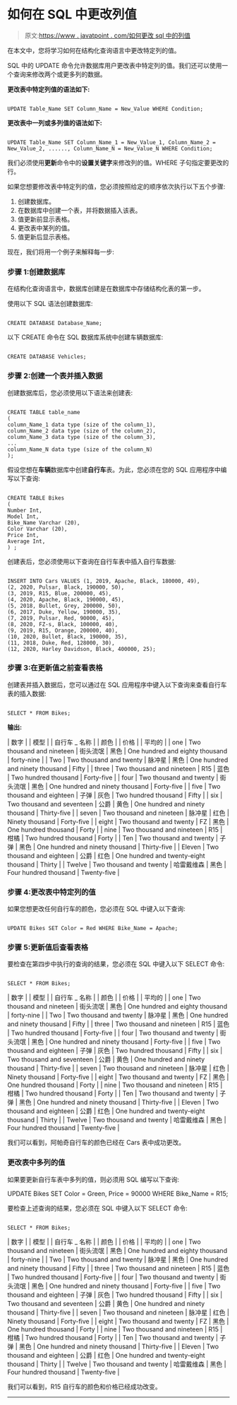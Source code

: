 # 如何在 SQL 中更改列值

> 原文:[https://www . javatpoint . com/如何更改 sql 中的列值](https://www.javatpoint.com/how-to-change-the-column-value-in-sql)

在本文中，您将学习如何在结构化查询语言中更改特定列的值。

SQL 中的 UPDATE 命令允许数据库用户更改表中特定列的值。我们还可以使用一个查询来修改两个或更多列的数据。

**更改表中特定列值的语法如下:**

```

UPDATE Table_Name SET Column_Name = New_Value WHERE Condition;

```

**更改表中一列或多列值的语法如下:**

```

UPDATE Table_Name SET Column_Name_1 = New_Value_1, Column_Name_2 = New_Value_2, ......, Column_Name_N = New_Value_N WHERE Condition;

```

我们必须使用**更新**命令中的**设置关键字**来修改列的值。WHERE 子句指定要更改的行。

如果您想要修改表中特定列的值，您必须按照给定的顺序依次执行以下五个步骤:

1.  创建数据库。
2.  在数据库中创建一个表，并将数据插入该表。
3.  值更新前显示表格。
4.  更改表中某列的值。
5.  值更新后显示表格。

现在，我们将用一个例子来解释每一步:

### 步骤 1:创建数据库

在结构化查询语言中，数据库创建是在数据库中存储结构化表的第一步。

使用以下 SQL 语法创建数据库:

```

CREATE DATABASE Database_Name;

```

以下 CREATE 命令在 SQL 数据库系统中创建车辆数据库:

```

CREATE DATABASE Vehicles;

```

### 步骤 2:创建一个表并插入数据

创建数据库后，您必须使用以下语法来创建表:

```

CREATE TABLE table_name
(
column_Name_1 data type (size of the column_1),  
column_Name_2 data type (size of the column_2),  
column_Name_3 data type (size of the column_3),  
...  
column_Name_N data type (size of the column_N)
);  

```

假设您想在**车辆**数据库中创建**自行车**表。为此，您必须在您的 SQL 应用程序中编写以下查询:

```

CREATE TABLE Bikes 
(
Number Int,
Model Int,  
Bike_Name Varchar (20),    
Color Varchar (20),  
Price Int,
Average Int, 
) ;

```

创建表后，您必须使用以下查询在自行车表中插入自行车数据:

```

INSERT INTO Cars VALUES (1, 2019, Apache, Black, 180000, 49), 
(2, 2020, Pulsar, Black, 190000, 50),
(3, 2019, R15, Blue, 200000, 45),  
(4, 2020, Apache, Black, 190000, 45),
(5, 2018, Bullet, Grey, 200000, 50),
(6, 2017, Duke, Yellow, 190000, 35),
(7, 2019, Pulsar, Red, 90000, 45), 
(8, 2020, FZ-s, Black, 100000, 40),
(9, 2019, R15, Orange, 200000, 40),  
(10, 2020, Bullet, Black, 190000, 35),
(11, 2018, Duke, Red, 128000, 30),
(12, 2020, Harley Davidson, Black, 400000, 25);

```

### 步骤 3:在更新值之前查看表格

创建表并插入数据后，您可以通过在 SQL 应用程序中键入以下查询来查看自行车表的插入数据:

```

SELECT * FROM Bikes;

```

**输出:**

| 数字 |  | 模型 |  | 自行车 _ 名称 |  | 颜色 |  | 价格 |  | 平均的 |
| one | Two thousand and nineteen | 街头流氓 | 黑色 | One hundred and eighty thousand | forty-nine |
| Two | Two thousand and twenty | 脉冲星 | 黑色 | One hundred and ninety thousand | Fifty |
| three | Two thousand and nineteen | R15 | 蓝色 | Two hundred thousand | Forty-five |
| four | Two thousand and twenty | 街头流氓 | 黑色 | One hundred and ninety thousand | Forty-five |
| five | Two thousand and eighteen | 子弹 | 灰色 | Two hundred thousand | Fifty |
| six | Two thousand and seventeen | 公爵 | 黄色 | One hundred and ninety thousand | Thirty-five |
| seven | Two thousand and nineteen | 脉冲星 | 红色 | Ninety thousand | Forty-five |
| eight | Two thousand and twenty | FZ | 黑色 | One hundred thousand | Forty |
| nine | Two thousand and nineteen | R15 | 柑橘 | Two hundred thousand | Forty |
| Ten | Two thousand and twenty | 子弹 | 黑色 | One hundred and ninety thousand | Thirty-five |
| Eleven | Two thousand and eighteen | 公爵 | 红色 | One hundred and twenty-eight thousand | Thirty |
| Twelve | Two thousand and twenty | 哈雷戴维森 | 黑色 | Four hundred thousand | Twenty-five |

### 步骤 4:更改表中特定列的值

如果您想更改任何自行车的颜色，您必须在 SQL 中键入以下查询:

```

UPDATE Bikes SET Color = Red WHERE Bike_Name = Apache;

```

### 步骤 5:更新值后查看表格

要检查在第四步中执行的查询的结果，您必须在 SQL 中键入以下 SELECT 命令:

```

SELECT * FROM Bikes;

```

| 数字 |  | 模型 |  | 自行车 _ 名称 |  | 颜色 |  | 价格 |  | 平均的 |
| one | Two thousand and nineteen | 街头流氓 | 黑色 | One hundred and eighty thousand | forty-nine |
| Two | Two thousand and twenty | 脉冲星 | 黑色 | One hundred and ninety thousand | Fifty |
| three | Two thousand and nineteen | R15 | 蓝色 | Two hundred thousand | Forty-five |
| four | Two thousand and twenty | 街头流氓 | 黑色 | One hundred and ninety thousand | Forty-five |
| five | Two thousand and eighteen | 子弹 | 灰色 | Two hundred thousand | Fifty |
| six | Two thousand and seventeen | 公爵 | 黄色 | One hundred and ninety thousand | Thirty-five |
| seven | Two thousand and nineteen | 脉冲星 | 红色 | Ninety thousand | Forty-five |
| eight | Two thousand and twenty | FZ | 黑色 | One hundred thousand | Forty |
| nine | Two thousand and nineteen | R15 | 柑橘 | Two hundred thousand | Forty |
| Ten | Two thousand and twenty | 子弹 | 黑色 | One hundred and ninety thousand | Thirty-five |
| Eleven | Two thousand and eighteen | 公爵 | 红色 | One hundred and twenty-eight thousand | Thirty |
| Twelve | Two thousand and twenty | 哈雷戴维森 | 黑色 | Four hundred thousand | Twenty-five |

我们可以看到，阿帕奇自行车的颜色已经在 Cars 表中成功更改。

### 更改表中多列的值

如果要更新自行车表中多列的值，则必须用 SQL 编写以下查询:

UPDATE Bikes SET Color = Green, Price = 90000 WHERE Bike_Name = R15;

要检查上述查询的结果，您必须在 SQL 中键入以下 SELECT 命令:

```

SELECT * FROM Bikes;

```

| 数字 |  | 模型 |  | 自行车 _ 名称 |  | 颜色 |  | 价格 |  | 平均的 |
| one | Two thousand and nineteen | 街头流氓 | 黑色 | One hundred and eighty thousand | forty-nine |
| Two | Two thousand and twenty | 脉冲星 | 黑色 | One hundred and ninety thousand | Fifty |
| three | Two thousand and nineteen | R15 | 蓝色 | Two hundred thousand | Forty-five |
| four | Two thousand and twenty | 街头流氓 | 黑色 | One hundred and ninety thousand | Forty-five |
| five | Two thousand and eighteen | 子弹 | 灰色 | Two hundred thousand | Fifty |
| six | Two thousand and seventeen | 公爵 | 黄色 | One hundred and ninety thousand | Thirty-five |
| seven | Two thousand and nineteen | 脉冲星 | 红色 | Ninety thousand | Forty-five |
| eight | Two thousand and twenty | FZ | 黑色 | One hundred thousand | Forty |
| nine | Two thousand and nineteen | R15 | 柑橘 | Two hundred thousand | Forty |
| Ten | Two thousand and twenty | 子弹 | 黑色 | One hundred and ninety thousand | Thirty-five |
| Eleven | Two thousand and eighteen | 公爵 | 红色 | One hundred and twenty-eight thousand | Thirty |
| Twelve | Two thousand and twenty | 哈雷戴维森 | 黑色 | Four hundred thousand | Twenty-five |

我们可以看到，R15 自行车的颜色和价格已经成功改变。

* * *